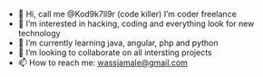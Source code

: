 - 👋 Hi, call me @Kod9k7ll9r (code killer) I’m coder freelance
- 👀 I’m interested in hacking, coding and everything look for new technology
- 🌱 I’m currently learning java, angular, php and python
- 💞️ I’m looking to collaborate on all intersting projects
- 📫 How to reach me: wassjamale@gmail.com

<!---
@Kod9k7ll9r/@Kod9k7ll9r is a ✨ special ✨ repository because its `README.md` (this file) appears on your GitHub profile.
You can click the Preview link to take a look at your changes.
--->
